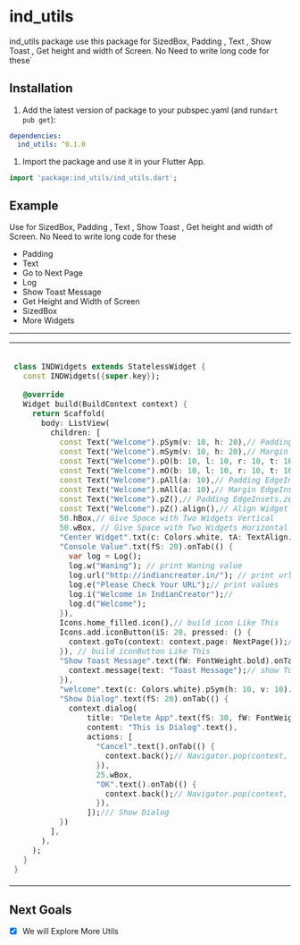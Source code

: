 # ind_utils

ind_utils package use this package for SizedBox, Padding , Text , Show Toast , Get height and width
of Screen. No Need to write long code for these`

## Installation

1. Add the latest version of package to your pubspec.yaml (and run`dart pub get`):

```yaml
dependencies:
  ind_utils: ^0.1.0
```

1. Import the package and use it in your Flutter App.

```dart
import 'package:ind_utils/ind_utils.dart';
```

## Example

Use for SizedBox, Padding , Text , Show Toast , Get height and width
of Screen. No Need to write long code for these

- Padding
- Text
- Go to Next Page
- Log
- Show Toast Message
- Get Height and Width of Screen
- SizedBox
- More Widgets


<hr>

<table>
<tr>
<td>

```dart

class INDWidgets extends StatelessWidget {
  const INDWidgets({super.key});

  @override
  Widget build(BuildContext context) {
    return Scaffold(
      body: ListView(
        children: [
          const Text("Welcome").pSym(v: 10, h: 20),// Padding EdgeInsets.symmetric
          const Text("Welcome").mSym(v: 10, h: 20),// Margin EdgeInsets.symmetric
          const Text("Welcome").pO(b: 10, l: 10, r: 10, t: 10),// Padding EdgeInsets.only
          const Text("Welcome").mO(b: 10, l: 10, r: 10, t: 10),// Margin EdgeInsets.only
          const Text("Welcome").pAll(a: 10),// Padding EdgeInsets.all
          const Text("Welcome").mAll(a: 10),// Margin EdgeInsets.all
          const Text("Welcome").pZ(),// Padding EdgeInsets.zero
          const Text("Welcome").pZ().align(),// Align Widget
          50.hBox,// Give Space with Two Widgets Vertical
          50.wBox, // Give Space with Two Widgets Horizontal
          "Center Widget".txt(c: Colors.white, tA: TextAlign.center, fS: 30, fW: FontWeight.bold).center(),// Center Widget
          "Console Value".txt(fS: 20).onTab(() {
            var log = Log();
            log.w("Waning"); // print Waning value
            log.url("http://indiancreator.in/"); // print url
            log.e("Please Check Your URL");// print values
            log.i("Welcome in IndianCreator");// 
            log.d("Welcome");
          }),
          Icons.home_filled.icon(),// build icon Like This
          Icons.add.iconButton(iS: 20, pressed: () {
            context.goTo(context: context,page: NextPage());/// Open New Page
          }), // build iconButton Like This
          "Show Toast Message".text(fW: FontWeight.bold).onTab(() {
            context.message(text: "Toast Message");// show Toast Message
          }),
          "welcome".text(c: Colors.white).pSym(h: 10, v: 10).card(color: Colors.indigoAccent),// Card Widget
          "Show Dialog".text(fS: 20).onTab(() {
            context.dialog(
                title: "Delete App".text(fS: 30, fW: FontWeight.bold),
                content: "This is Dialog".text(),
                actions: [
                  "Cancel".text().onTab(() {
                    context.back();// Navigator.pop(context, false); No Need to write This
                  }),
                  25.wBox,
                  "OK".text().onTab(() {
                    context.back();// Navigator.pop(context, false); No Need to write This
                  }),
                ]);/// Show Dialog
          })
        ],
      ),
    );
  }
}

```

</td>
<td>
</td>
</tr>
</table>

## Next Goals

- [x] We will Explore More Utils